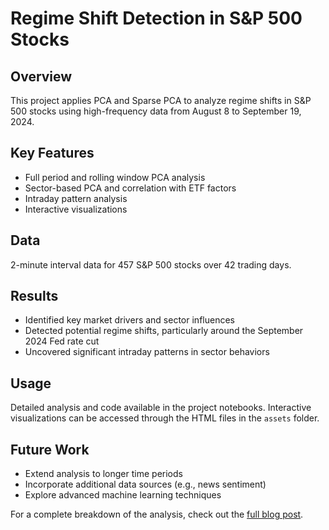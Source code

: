 # Regime Shift Detection in S&P 500 Stocks

## Overview
This project applies PCA and Sparse PCA to analyze regime shifts in S&P 500 stocks using high-frequency data from August 8 to September 19, 2024.

## Key Features
- Full period and rolling window PCA analysis
- Sector-based PCA and correlation with ETF factors
- Intraday pattern analysis
- Interactive visualizations

## Data
2-minute interval data for 457 S&P 500 stocks over 42 trading days.

## Results
- Identified key market drivers and sector influences
- Detected potential regime shifts, particularly around the September 2024 Fed rate cut
- Uncovered significant intraday patterns in sector behaviors

## Usage
Detailed analysis and code available in the project notebooks. Interactive visualizations can be accessed through the HTML files in the `assets` folder.

## Future Work
- Extend analysis to longer time periods
- Incorporate additional data sources (e.g., news sentiment)
- Explore advanced machine learning techniques

For a complete breakdown of the analysis, check out the [full blog post](https://www.kparvanov.com/blog/2024/distill/).